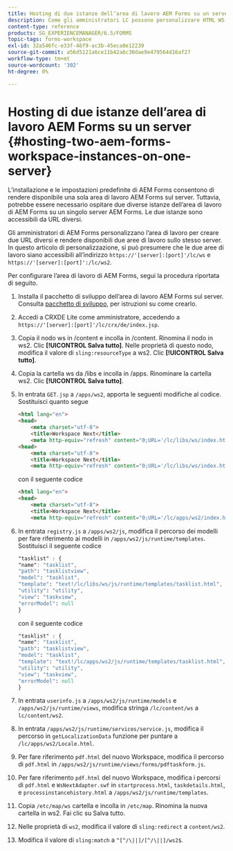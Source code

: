 ```yaml
---
title: Hosting di due istanze dell’area di lavoro AEM Forms su un server
description: Come gli amministratori LC possono personalizzare HTML WS per ospitare due istanze su un singolo server accessibile tramite URL diversi.
content-type: reference
products: SG_EXPERIENCEMANAGER/6.5/FORMS
topic-tags: forms-workspace
exl-id: 32a546fc-e33f-46f9-ac3b-45eca0e12239
source-git-commit: a56d5121a6ce11b42a6c30dae9e479564d16af27
workflow-type: tm+mt
source-wordcount: '302'
ht-degree: 0%

---
```


# Hosting di due istanze dell’area di lavoro AEM Forms su un server {#hosting-two-aem-forms-workspace-instances-on-one-server}

L’installazione e le impostazioni predefinite di AEM Forms consentono di rendere disponibile una sola area di lavoro AEM Forms sul server. Tuttavia, potrebbe essere necessario ospitare due diverse istanze dell’area di lavoro di AEM Forms su un singolo server AEM Forms. Le due istanze sono accessibili da URL diversi.

Gli amministratori di AEM Forms personalizzano l’area di lavoro per creare due URL diversi e rendere disponibili due aree di lavoro sullo stesso server. In questo articolo di personalizzazione, si può presumere che le due aree di lavoro siano accessibili all’indirizzo `https://'[server]:[port]'/lc/ws` e `https://'[server]:[port]':/lc/ws2`.

Per configurare l’area di lavoro di AEM Forms, segui la procedura riportata di seguito.

1. Installa il pacchetto di sviluppo dell’area di lavoro AEM Forms sul server. Consulta [pacchetto di sviluppo](/help/forms/using/introduction-customizing-html-workspace.md#p-crx-package-p), per istruzioni su come crearlo.
1. Accedi a CRXDE Lite come amministratore, accedendo a `https://'[server]:[port]'/lc/crx/de/index.jsp`.
1. Copia il nodo ws in /content e incolla in /content. Rinomina il nodo in ws2. Clic **[!UICONTROL Salva tutto]**. Nelle proprietà di questo nodo, modifica il valore di `sling:resourceType` a ws2. Clic **[!UICONTROL Salva tutto]**.

1. Copia la cartella ws da /libs e incolla in /apps. Rinominare la cartella ws2. Clic **[!UICONTROL Salva tutto]**.
1. In entrata `GET.jsp` a `/apps/ws2`, apporta le seguenti modifiche al codice. Sostituisci quanto segue

   ```html
   <html lang="en">
   <head>
       <meta charset="utf-8">
       <title>Workspace Next</title>
       <meta http-equiv="refresh" content="0;URL='/lc/libs/ws/index.html'" /><html lang="en">
   <head>
       <meta charset="utf-8">
       <title>Workspace Next</title>
       <meta http-equiv="refresh" content="0;URL='/lc/libs/ws/index.html'" />
   ```

   con il seguente codice

   ```html
   <html lang="en">
   <head>
       <meta charset="utf-8">
       <title>Workspace Next</title>
       <meta http-equiv="refresh" content="0;URL='/lc/apps/ws2/index.html'" />
   ```

1. In entrata `registry.js` a `/apps/ws2/js`, modifica il percorso dei modelli per fare riferimento ai modelli in `/apps/ws2/js/runtime/templates`. Sostituisci il seguente codice

   ```css
   "tasklist" : {
   "name": "tasklist",
   "path": "tasklistview",
   "model": "tasklist",
   "template": "text!/lc/libs/ws/js/runtime/templates/tasklist.html",
   "utility": "utility",
   "view": "taskview",
   "errorModel": null
   }
   ```

   con il seguente codice

   ```css
   "tasklist" : {
   "name": "tasklist",
   "path": "tasklistview",
   "model": "tasklist",
   "template": "text!/lc/apps/ws2/js/runtime/templates/tasklist.html",
   "utility": "utility",
   "view": "taskview",
   "errorModel": null
   }
   ```

1. In entrata `userinfo.js` a `/apps/ws2/js/runtime/models` e `/apps/ws2/js/runtime/views`, modifica stringa `/lc/content/ws` a `lc/content/ws2`.

1. In entrata `/apps/ws2/js/runtime/services/service.js`, modifica il percorso in `getLocalizationData` funzione per puntare a `/lc/apps/ws2/Locale.html`.

1. Per fare riferimento `pdf.html` del nuovo Workspace, modifica il percorso di `pdf.html` in `/apps/ws2/js/runtime/views/forms/pdftaskform.js`.

1. Per fare riferimento `pdf.html` del nuovo Workspace, modifica i percorsi di `pdf.html` e `WsNextAdapter.swf` in `startprocess.html`, `taskdetails.html`, e `processinstancehistory.html` a `/apps/ws2/js/runtime/templates`.

1. Copia `/etc/map/ws` cartella e incolla in `/etc/map`. Rinomina la nuova cartella in ws2. Fai clic su Salva tutto.

1. Nelle proprietà di `ws2`, modifica il valore di `sling:redirect` a `content/ws2`.

1. Modifica il valore di `sling:match` a `^[^/\||]/[^/\||]/ws2$`.
